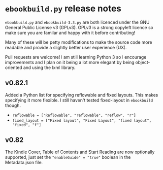 # `ebookbuild.py` release notes

`ebookbuild.py` and `ebookbuild-3.3.py` are both licenced under the GNU General Public License v3 (GPLv3). GPLv3 is a strong copyleft licence so make sure you are familar and happy with it before contributing! 

Many of these will be petty modifications to make the source code more readable and provide a slightly better user experience (UX).

Pull requests are welcome! I am still learning Python 3 so I encourage improvements and I plan on it being a lot more elegant by being object-oriented and using the lxml library.

## v0.82.1

Added a Python list for specifying reflowable and fixed layouts. This makes specifying it more flexible. I still haven't tested fixed-layout in `ebookbuild` though.

* `reflowable = ["Reflowable", "reflowable", "reflow", "r"]`
* `fixed_layout = ["Fixed layout", "Fixed Layout", "fixed layout", "fixed", "f"]`

## v0.82

The Kindle Cover, Table of Contents and Start Reading are now optionally supported, just set the `"enableGuide" = "true"` boolean in the Metadata.json file.